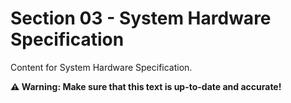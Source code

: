 # Section 03 - System Hardware Specification
Content for System Hardware Specification.

**⚠️ Warning: Make sure that this text is up-to-date and accurate!**
